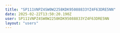 ```yaml
---
title: "SP111VNPZ4SW0W2258KDK95088833YZ4F63DRE5NN"
date: 2025-02-22T13:50:20.190Z
user: SP111VNPZ4SW0W2258KDK95088833YZ4F63DRE5NN
layout: "users"
---
```

    